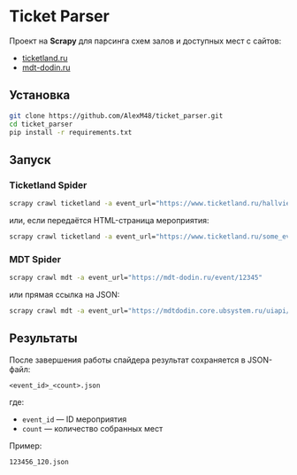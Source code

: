 # Ticket Parser

Проект на **Scrapy** для парсинга схем залов и доступных мест с сайтов:

- [ticketland.ru](https://www.ticketland.ru)
- [mdt-dodin.ru](https://mdt-dodin.ru)

## Установка

```bash
git clone https://github.com/AlexM48/ticket_parser.git
cd ticket_parser
pip install -r requirements.txt
```

## Запуск

### Ticketland Spider
```bash
scrapy crawl ticketland -a event_url="https://www.ticketland.ru/hallview/map/123456?json=1"
```

или, если передаётся HTML-страница мероприятия:
```bash
scrapy crawl ticketland -a event_url="https://www.ticketland.ru/some_event_page"
```

### MDT Spider
```bash
scrapy crawl mdt -a event_url="https://mdt-dodin.ru/event/12345"
```

или прямая ссылка на JSON:
```bash
scrapy crawl mdt -a event_url="https://mdtdodin.core.ubsystem.ru/uiapi/event/scheme?id=12345"
```

## Результаты

После завершения работы спайдера результат сохраняется в JSON-файл:

```
<event_id>_<count>.json
```

где:
- `event_id` — ID мероприятия
- `count` — количество собранных мест

Пример:
```
123456_120.json
```

